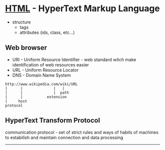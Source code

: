 # [HTML](https://developer.mozilla.org/en-US/docs/Web/HTML) - HyperText Markup Language
* structure
  * tags
  * attributes (ids, class, etc...)

## Web browser
* URI - Uniform Resource Identifier - web standard witch make identification of web resources easier
* URL - Uniform Resource Locator
* DNS - Domain Name System

```
http://www.wikipedia.com/wiki/URL
|      |              |   | 
|      |              |  path 
|      |           extension     
|     host
protocol
```
## HyperText Transform Protocol
communication protocol - set of strict rules and ways of habits of machines to estabilish and maintain connection and data processing

---
